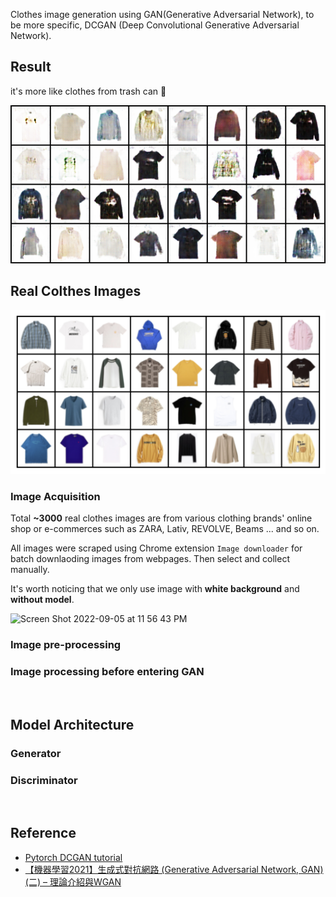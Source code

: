 Clothes image generation using GAN(Generative Adversarial Network), to be more specific, DCGAN (Deep Convolutional Generative Adversarial Network).

## Result
it's more like clothes from trash can 🤣

<img src="logs/intermediate_training_images/epoch45_iter80.png">

<br>

## Real Colthes Images
<img src="logs/real_images.png">

### Image Acquisition

Total **~3000** real clothes images are from various clothing brands' online shop or e-commerces such as ZARA, Lativ, REVOLVE, Beams ... and so on.

All images were scraped using Chrome extension `Image downloader` for batch downlaoding images from webpages. Then select and collect manually.

It's worth noticing that we only use image with **white background** and **without model**.

<img width="250" alt="Screen Shot 2022-09-05 at 11 56 43 PM" src="https://user-images.githubusercontent.com/75982405/188485544-07ea1c20-df28-4f68-ac68-ef63faaf7716.png">

### Image pre-processing

### Image processing before entering GAN


<br>

## Model Architecture

### Generator

### Discriminator

<br>

## Reference
- [Pytorch DCGAN tutorial](https://pytorch.org/tutorials/beginner/dcgan_faces_tutorial.html)
- [【機器學習2021】生成式對抗網路 (Generative Adversarial Network, GAN) (二) – 理論介紹與WGAN](https://www.youtube.com/watch?v=jNY1WBb8l4U&list=PLJV_el3uVTsMhtt7_Y6sgTHGHp1Vb2P2J&index=15)
